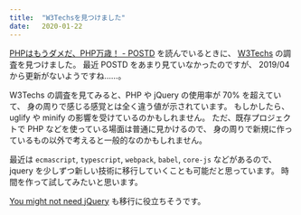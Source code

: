 ```yaml
---
title:  "W3Techsを見つけました"
date:   2020-01-22
---
```


[PHPはもうダメだ、PHP万歳！ - POSTD](https://postd.cc/php-is-dead-viva-le-php/)
を読んでいるときに、
[W3Techs](https://w3techs.com/)
の調査を見つけました。
最近 POSTD をあまり見ていなかったのですが、 2019/04 から更新がないようですね……。

W3Techs の調査を見てみると、PHP や jQuery の使用率が 70% を超えていて、
身の周りで感じる感覚とは全く違う値が示されています。
もしかしたら、 uglify や minify の影響を受けているのかもしれません。
ただ、既存プロジェクトで PHP などを使っている場面は普通に見かけるので、
身の周りで新規に作っているもの以外で考えると一般的なのかもしれません。

最近は `ecmascript`, `typescript`, `webpack`, `babel`, `core-js` などがあるので、
jquery を少しずつ新しい技術に移行していくことも可能だと思っています。
時間を作って試してみたいと思います。

[You might not need jQuery](http://youmightnotneedjquery.com/)
も移行に役立ちそうです。
